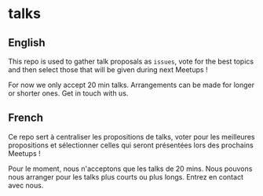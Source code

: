 # talks

## English

This repo is used to gather talk proposals as `issues`, vote for the best topics and then select those that will be given during next Meetups !

For now we only accept 20 min talks. Arrangements can be made for longer or shorter ones. Get in touch with us.

## French

Ce repo sert à centraliser les propositions de talks, voter pour les meilleures propositions et sélectionner celles qui seront présentées lors des prochains Meetups !

Pour le moment, nous n'acceptons que les talks de 20 mins. Nous pouvons nous arranger pour les talks plus courts ou plus longs. Entrez en contact avec nous.
